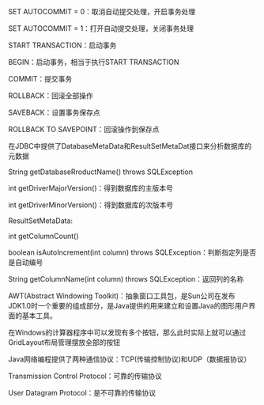SET AUTOCOMMIT = 0：取消自动提交处理，开启事务处理

SET AUTOCOMMIT = 1：打开自动提交处理，关闭事务处理

START TRANSACTION：启动事务

BEGIN：启动事务，相当于执行START TRANSACTION

COMMIT：提交事务

ROLLBACK：回滚全部操作

SAVEBACK：设置事务保存点

ROLLBACK TO SAVEPOINT：回滚操作到保存点

在JDBC中提供了DatabaseMetaData和ResultSetMetaDat接口来分析数据库的元数据

String getDatabaseRroductName\(\) throws SQLException

int getDriverMajorVersion\(\)：得到数据库的主版本号

int getDriverMinorVersion\(\)：得到数据库的次版本号



ResultSetMetaData:

int getColumnCount\(\)

boolean isAutoIncrement\(int column\) throws SQLException：判断指定列是否是自动编号

String getColumnName\(int column\) throws SQLException：返回列的名称



AWT\(Abstract Windowing Toolkit\)：抽象窗口工具包，是Sun公司在发布JDK1.0时一个重要的组成部分，是Java提供的用来建立和设置Java的图形用户界面的基本工具。

在Windows的计算器程序中可以发现有多个按钮，那么此时实际上就可以通过GridLayout布局管理摆放全部的按钮

Java网络编程提供了两种通信协议：TCP\(传输控制协议\)和UDP（数据报协议）

Transmission Control Protocol：可靠的传输协议

User Datagram Protocol：是不可靠的传输协议

